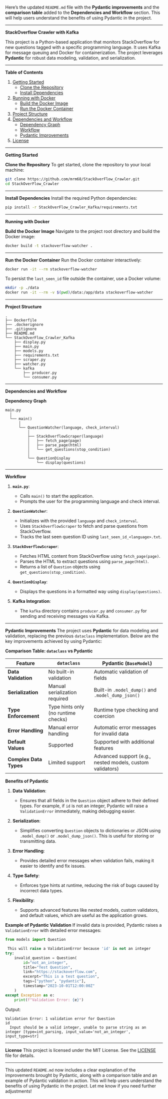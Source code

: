Here’s the updated `README.md` file with the **Pydantic improvements** and the **comparison table** added to the **Dependencies and Workflow** section. This will help users understand the benefits of using Pydantic in the project.

---

 **StackOverflow Crawler with Kafka**

This project is a Python-based application that monitors StackOverflow for new questions tagged with a specific programming language. It uses Kafka for message queuing and Docker for containerization. The project leverages **Pydantic** for robust data modeling, validation, and serialization.

---

 **Table of Contents**
1. [Getting Started](getting-started)
   - [Clone the Repository](clone-the-repository)
   - [Install Dependencies](install-dependencies)
2. [Running with Docker](running-with-docker)
   - [Build the Docker Image](build-the-docker-image)
   - [Run the Docker Container](run-the-docker-container)
3. [Project Structure](project-structure)
4. [Dependencies and Workflow](dependencies-and-workflow)
   - [Dependency Graph](dependency-graph)
   - [Workflow](workflow)
   - [Pydantic Improvements](pydantic-improvements)
5. [License](license)

---

 **Getting Started**

 **Clone the Repository**
To get started, clone the repository to your local machine:

```bash
git clone https://github.com/mrm68/StackOverFlow_Crawler.git
cd StackOverFlow_Crawler
```

---

 **Install Dependencies**
Install the required Python dependencies:

```bash
pip install -r StackOverFlow_Crawler_Kafka/requirements.txt
```

---

 **Running with Docker**

 **Build the Docker Image**
Navigate to the project root directory and build the Docker image:

```bash
docker build -t stackoverflow-watcher .
```

---

 **Run the Docker Container**
Run the Docker container interactively:

```bash
docker run -it --rm stackoverflow-watcher
```

To persist the `last_seen_id` file outside the container, use a Docker volume:

```bash
mkdir -p ./data
docker run -it --rm -v $(pwd)/data:/app/data stackoverflow-watcher
```

---

 **Project Structure**
```
.
├── Dockerfile
├── .dockerignore
├── .gitignore
├── README.md
└── StackOverFlow_Crawler_Kafka
    ├── display.py
    ├── main.py
    ├── models.py
    ├── requirements.txt
    ├── scraper.py
    ├── watcher.py
    └── kafka
        ├── producer.py
        └── consumer.py
```

---

 **Dependencies and Workflow**

 **Dependency Graph**
```plaintext
main.py
  │
  └── main()
      │
      └── QuestionWatcher(language, check_interval)
          │
          ├── StackOverflowScraper(language)
          │   ├── fetch_page(page)
          │   ├── parse_page(html)
          │   └── get_questions(stop_condition)
          │
          └── QuestionDisplay
              └── display(questions)
```

---

 **Workflow**
1. **`main.py`**:
   - Calls `main()` to start the application.
   - Prompts the user for the programming language and check interval.

2. **`QuestionWatcher`**:
   - Initializes with the provided `language` and `check_interval`.
   - Uses `StackOverflowScraper` to fetch and parse questions from StackOverflow.
   - Tracks the last seen question ID using `last_seen_id_<language>.txt`.

3. **`StackOverflowScraper`**:
   - Fetches HTML content from StackOverflow using `fetch_page(page)`.
   - Parses the HTML to extract questions using `parse_page(html)`.
   - Returns a list of `Question` objects using `get_questions(stop_condition)`.

4. **`QuestionDisplay`**:
   - Displays the questions in a formatted way using `display(questions)`.

5. **Kafka Integration**:
   - The `kafka` directory contains `producer.py` and `consumer.py` for sending and receiving messages via Kafka.

---

 **Pydantic Improvements**
The project uses **Pydantic** for data modeling and validation, replacing the previous `dataclass` implementation. Below are the key improvements achieved by using Pydantic:

 **Comparison Table: `dataclass` vs Pydantic**

| Feature                  | `dataclass`                          | Pydantic (`BaseModel`)               |
|--------------------------|--------------------------------------|--------------------------------------|
| **Data Validation**       | No built-in validation               | Automatic validation of fields       |
| **Serialization**         | Manual serialization required        | Built-in `.model_dump()` and `.model_dump_json()` |
| **Type Enforcement**      | Type hints only (no runtime checks)  | Runtime type checking and coercion   |
| **Error Handling**        | Manual error handling                | Automatic error messages for invalid data |
| **Default Values**        | Supported                           | Supported with additional features   |
| **Complex Data Types**    | Limited support                     | Advanced support (e.g., nested models, custom validators) |

 **Benefits of Pydantic**
1. **Data Validation**:
   - Ensures that all fields in the `Question` object adhere to their defined types. For example, if `id` is not an integer, Pydantic will raise a `ValidationError` immediately, making debugging easier.

2. **Serialization**:
   - Simplifies converting `Question` objects to dictionaries or JSON using `.model_dump()` or `.model_dump_json()`. This is useful for storing or transmitting data.

3. **Error Handling**:
   - Provides detailed error messages when validation fails, making it easier to identify and fix issues.

4. **Type Safety**:
   - Enforces type hints at runtime, reducing the risk of bugs caused by incorrect data types.

5. **Flexibility**:
   - Supports advanced features like nested models, custom validators, and default values, which are useful as the application grows.

 **Example of Pydantic Validation**
If invalid data is provided, Pydantic raises a `ValidationError` with detailed error messages:

```python
from models import Question

 This will raise a ValidationError because 'id' is not an integer
try:
    invalid_question = Question(
        id="not_an_integer",
        title="Test Question",
        link="https://stackoverflow.com",
        excerpt="This is a test question",
        tags=["python", "pydantic"],
        timestamp="2023-10-01T12:00:00Z"
    )
except Exception as e:
    print(f"Validation Error: {e}")
```

Output:
```
Validation Error: 1 validation error for Question
id
  Input should be a valid integer, unable to parse string as an integer [type=int_parsing, input_value='not_an_integer', input_type=str]
```

---

 **License**
This project is licensed under the MIT License. See the [LICENSE](LICENSE) file for details.

---

This updated `README.md` now includes a clear explanation of the improvements brought by Pydantic, along with a comparison table and an example of Pydantic validation in action. This will help users understand the benefits of using Pydantic in the project. Let me know if you need further adjustments!